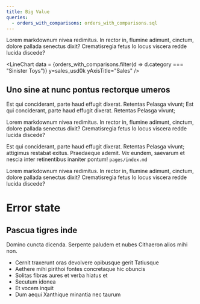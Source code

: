 ```yaml
---
title: Big Value
queries:
  - orders_with_comparisons: orders_with_comparisons.sql
---
```


<BigValue 
data = {orders_with_comparisons} 
value=sales_usd0k
comparison=sales_change_pct0
comparisonTitle="vs. Last Month"
/>

<BigValue data = {orders_with_comparisons} 
value=aov_usd2
title="AOV ($)"
sparkline=month
comparison=aov_change_pct0
comparisonTitle="vs. Last Month"
/>

Lorem markdownum nivea redimitus. In rector in, flumine adimunt, cinctum, dolore
pallada senectus dixit? Crematisregia fetus Io locus viscera redde lucida
discede?

<LineChart
data = {orders_with_comparisons.filter(d => d.category === "Sinister Toys")}
y=sales_usd0k
yAxisTitle="Sales"
/>

## Uno sine at nunc pontus rectorque umeros

Est qui conciderant, parte haud effugit dixerat. Retentas Pelasga vivunt; Est qui conciderant, parte haud effugit dixerat. Retentas Pelasga vivunt;

Lorem markdownum nivea redimitus. In rector in, flumine adimunt, cinctum, dolore
pallada senectus dixit? Crematisregia fetus Io locus viscera redde lucida
discede?

Est qui conciderant, parte haud effugit dixerat. Retentas Pelasga vivunt;
attigimus restabat exitus. Praedaeque ademit. _Vix_ eundem, saevarum et nescia
inter retinentibus inaniter pontum! `pages/index.md`

Lorem markdownum nivea redimitus. In rector in, flumine adimunt, cinctum, dolore
pallada senectus dixit? Crematisregia fetus Io locus viscera redde lucida
discede?

# Error state
<BigValue 
data = {orders_with_comparisons} 
/>


## Pascua tigres inde

Domino cuncta dicenda. Serpente paludem et nubes Cithaeron alios mihi non.

- Cernit traxerunt oras devolvere opibusque gerit Tatiusque
- Aethere mihi pirithoi fontes concretaque hic obuncis
- Solitas fibras aures et verba hiatus et
- Secutum idonea
- Et vocem inquit
- Dum aequi Xanthique minantia nec taurum
